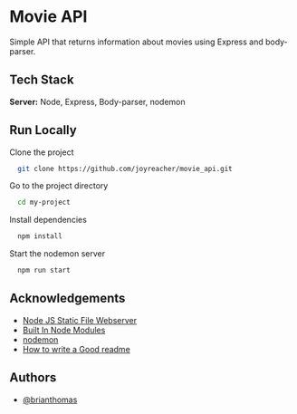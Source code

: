 
# Movie API

Simple API that returns information about movies using Express and body-parser.




## Tech Stack

**Server:** Node, Express, Body-parser, nodemon

  
## Run Locally

Clone the project

```bash
  git clone https://github.com/joyreacher/movie_api.git
```

Go to the project directory

```bash
  cd my-project
```

Install dependencies

```bash
  npm install
```

Start the nodemon server

```bash
  npm run start
```

  
## Acknowledgements

 - [Node JS Static File Webserver](https://gist.github.com/ryanflorence/701407)
 - [Built In Node Modules](https://www.w3schools.com/nodejs/ref_modules.asp)
 - [nodemon](https://www.npmjs.com/package/nodemon)
 - [How to write a Good readme](https://bulldogjob.com/news/449-how-to-write-a-good-readme-for-your-github-project)

  
## Authors

- [@brianthomas](https://github.com/joyreacher)

  
